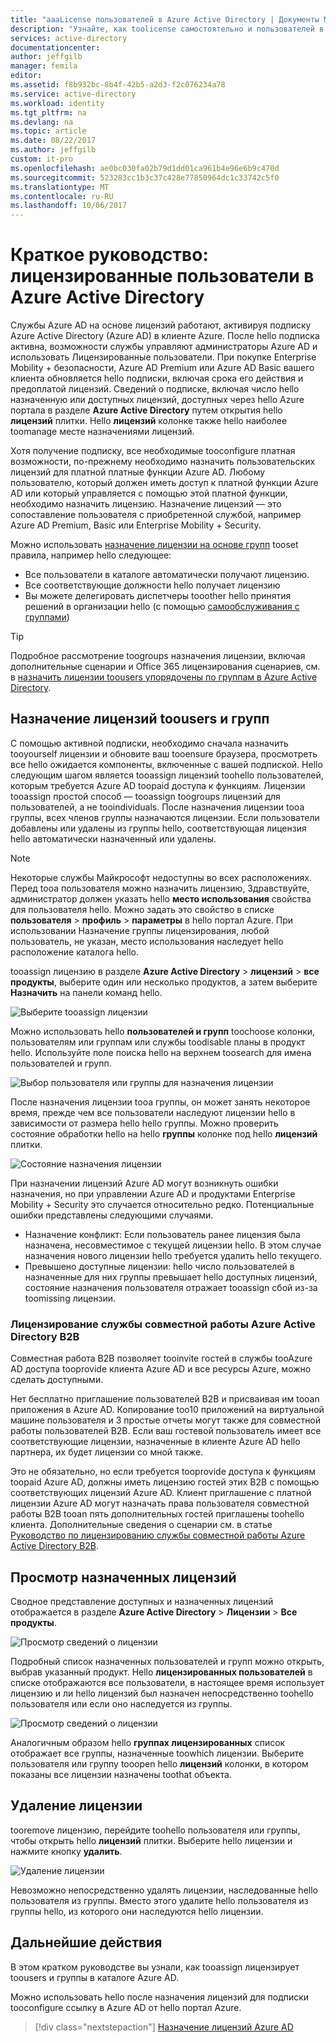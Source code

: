 ```yaml
---
title: "aaaLicense пользователей в Azure Active Directory | Документы Microsoft"
description: "Узнайте, как toolicense самостоятельно и пользователей в Azure Active Directory."
services: active-directory
documentationcenter: 
author: jeffgilb
manager: femila
editor: 
ms.assetid: f8b932bc-8b4f-42b5-a2d3-f2c076234a78
ms.service: active-directory
ms.workload: identity
ms.tgt_pltfrm: na
ms.devlang: na
ms.topic: article
ms.date: 08/22/2017
ms.author: jeffgilb
custom: it-pro
ms.openlocfilehash: ae0bc030fa02b79d1dd01ca961b4e96e6b9c470d
ms.sourcegitcommit: 523283cc1b3c37c428e77850964dc1c33742c5f0
ms.translationtype: MT
ms.contentlocale: ru-RU
ms.lasthandoff: 10/06/2017
---
```

# <a name="quickstart-license-users-in-azure-active-directory"></a>Краткое руководство: лицензированные пользователи в Azure Active Directory
Службы Azure AD на основе лицензий работают, активируя подписку Azure Active Directory (Azure AD) в клиенте Azure. После hello подписка активна, возможности службы управляют администраторы Azure AD и использовать Лицензированные пользователи. При покупке Enterprise Mobility + безопасности, Azure AD Premium или Azure AD Basic вашего клиента обновляется hello подписки, включая срока его действия и предоплатой лицензий. Сведений о подписке, включая число hello назначенную или доступных лицензий, доступных через hello Azure портала в разделе **Azure Active Directory** путем открытия hello **лицензий** плитки. Hello **лицензий** колонке также hello наиболее toomanage месте назначениями лицензий.

Хотя получение подписку, все необходимые tooconfigure платная возможности, по-прежнему необходимо назначить пользовательских лицензий для платной платные функции Azure AD. Любому пользователю, который должен иметь доступ к платной функции Azure AD или который управляется с помощью этой платной функции, необходимо назначить лицензию. Назначение лицензий — это сопоставление пользователя с приобретенной службой, например Azure AD Premium, Basic или Enterprise Mobility + Security.

Можно использовать [назначение лицензии на основе групп](active-directory-licensing-whatis-azure-portal.md) tooset правила, например hello следующее:
* Все пользователи в каталоге автоматически получают лицензию.
* Все соответствующие должности hello получает лицензию
* Вы можете делегировать диспетчеры tooother hello принятия решений в организации hello (с помощью [самообслуживания с группами](active-directory-accessmanagement-self-service-group-management.md))

> [!TIP]
> Подробное рассмотрение toogroups назначения лицензии, включая дополнительные сценарии и Office 365 лицензирования сценариев, см. в [назначить лицензии toousers упорядочены по группам в Azure Active Directory](active-directory-licensing-group-assignment-azure-portal.md).

## <a name="assign-licenses-toousers-and-groups"></a>Назначение лицензий toousers и групп
С помощью активной подписки, необходимо сначала назначить tooyourself лицензии и обновите ваш tooensure браузера, просмотреть все hello ожидается компоненты, включенные с вашей подпиской. Hello следующим шагом является tooassign лицензий toohello пользователей, которым требуется Azure AD toopaid доступа к функциям. Лицензии tooassign простой способ — tooassign toogroups лицензий для пользователей, а не tooindividuals. После назначения лицензии tooa группы, всех членов группы назначаются лицензии. Если пользователи добавлены или удалены из группы hello, соответствующая лицензия hello автоматически назначенный или удалены. 

> [!NOTE]
> Некоторые службы Майкрософт недоступны во всех расположениях. Перед tooa пользователя можно назначить лицензию, Здравствуйте, администратор должен указать hello **место использования** свойства для пользователя hello. Можно задать это свойство в списке **пользователя** &gt; **профиль** &gt; **параметры** в hello портал Azure. При использовании Назначение группы лицензирования, любой пользователь, не указан, место использования наследует hello расположение каталога hello.

tooassign лицензию в разделе **Azure Active Directory** &gt; **лицензий** &gt; **все продукты**, выберите один или несколько продуктов, а затем выберите **Назначить** на панели команд hello.

![Выберите tooassign лицензии](media/license-users-groups/select-license-to-assign.png)

Можно использовать hello **пользователей и групп** toochoose колонки, пользователям или группам или службы toodisable планы в продукт hello. Используйте поле поиска hello на верхнем toosearch для имена пользователей и групп.

![Выбор пользователя или группы для назначения лицензии](media/license-users-groups/select-user-for-license-assignment.png)

После назначения лицензии tooa группы, он может занять некоторое время, прежде чем все пользователи наследуют лицензии hello в зависимости от размера hello hello группы. Можно проверить состояние обработки hello на hello **группы** колонке под hello **лицензий** плитки.

![Состояние назначения лицензии](media/license-users-groups/license-assignment-status.png)

При назначении лицензий Azure AD могут возникнуть ошибки назначения, но при управлении Azure AD и продуктами Enterprise Mobility + Security это случается относительно редко. Потенциальные ошибки представлены следующими случаями.
- Назначение конфликт: Если пользователь ранее лицензия была назначена, несовместимое с текущей лицензии hello. В этом случае назначения нового лицензии hello требуется удалить hello текущего.
- Превышено доступные лицензии: hello число пользователей в назначенные для них группы превышает hello доступных лицензий, состояние назначения пользователя отражает tooassign сбой из-за toomissing лицензии.

### <a name="azure-ad-b2b-collaboration-licensing"></a>Лицензирование службы совместной работы Azure Active Directory B2B

Совместная работа B2B позволяет tooinvite гостей в службы tooAzure AD доступа tooprovide клиента Azure AD и все ресурсы Azure, можно сделать доступными.  

Нет бесплатно приглашение пользователей B2B и присваивая им tooan приложения в Azure AD. Копирование too10 приложений на виртуальной машине пользователя и 3 простые отчеты могут также для совместной работы пользователей B2B. Если ваш гостевой пользователь имеет все соответствующие лицензии, назначенные в клиенте Azure AD hello партнера, их будет лицензии со мной также.

Это не обязательно, но если требуется tooprovide доступа к функциям toopaid Azure AD, должны иметь лицензию гостей этих B2B с помощью соответствующих лицензий Azure AD. Клиент приглашение с платной лицензии Azure AD могут назначать права пользователя совместной работы B2B tooan пять дополнительных гостей приглашены toohello клиента. Дополнительные сведения о сценарии см. в статье [Руководство по лицензированию службы совместной работы Azure Active Directory B2B](active-directory-b2b-licensing.md).

## <a name="view-assigned-licenses"></a>Просмотр назначенных лицензий

Сводное представление доступных и назначенных лицензий отображается в разделе **Azure Active Directory** &gt; **Лицензии** &gt; **Все продукты**.

![Просмотр сведений о лицензии](media/license-users-groups/view-license-summary.png)

Подробный список назначенных пользователей и групп можно открыть, выбрав указанный продукт. Hello **лицензированных пользователей** в списке отображаются все пользователи, в настоящее время использует лицензию и ли hello лицензий был назначен непосредственно toohello пользователя или если оно наследуется из группы.

![Просмотр сведений о лицензии](media/license-users-groups/view-license-detail.png)

Аналогичным образом hello **группах лицензированных** список отображает все группы, назначенные toowhich лицензии. Выберите пользователя или группу tooopen hello **лицензий** колонки, в котором показаны все лицензии назначены toothat объекта.

## <a name="remove-a-license"></a>Удаление лицензии

tooremove лицензию, перейдите toohello пользователя или группы, чтобы открыть hello **лицензий** плитки. Выберите hello лицензии и нажмите кнопку **удалить**.

![Удаление лицензии](media/license-users-groups/remove-license.png)

Невозможно непосредственно удалять лицензии, наследованные hello пользователя из группы. Вместо этого удалите hello пользователя из группы hello, из которого они наследуются hello лицензии.


## <a name="next-steps"></a>Дальнейшие действия
В этом кратком руководстве вы узнали, как tooassign лицензирует toousers и группы в каталоге Azure AD. 

Можно использовать hello после назначения лицензий для подписки tooconfigure ссылку в Azure AD от hello портал Azure.

> [!div class="nextstepaction"]
> [Назначение лицензий Azure AD](https://aad.portal.azure.com/#blade/Microsoft_AAD_IAM/LicensesMenuBlade/Overview) 